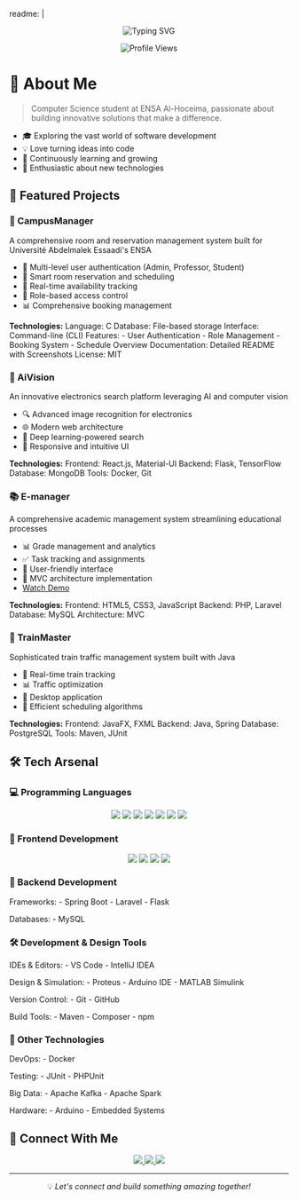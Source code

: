 readme: |
  <div align="center">
    <img src="https://readme-typing-svg.demolab.com?font=Fira+Code&size=30&duration=3000&pause=1000&color=F7F7F7&center=true&vCenter=true&width=435&lines=Hi+👋,+I'm+Mohamed;A+Full+Stack+Developer;AI+Enthusiast" alt="Typing SVG" />
  </div>

  <p align="center">
    <img src="https://komarev.com/ghpvc/?username=jarmounimd&label=Profile%20views&color=0e75b6&style=flat" alt="Profile Views" />
  </p>

  # 💫 About Me
  > Computer Science student at ENSA Al-Hoceima, passionate about building innovative solutions that make a difference.

  - 🎓 Exploring the vast world of software development
  - 💡 Love turning ideas into code
  - 🌱 Continuously learning and growing
  - 🚀 Enthusiastic about new technologies

  ## 🚀 Featured Projects

  ### 🏫 CampusManager
  A comprehensive room and reservation management system built for Université Abdelmalek Essaadi's ENSA
  - 🔐 Multi-level user authentication (Admin, Professor, Student)
  - 📅 Smart room reservation and scheduling
  - 🏢 Real-time availability tracking
  - 👥 Role-based access control
  - 📊 Comprehensive booking management

  **Technologies:**
  Language: C
  Database: File-based storage
  Interface: Command-line (CLI)
  Features:
    - User Authentication
    - Role Management
    - Booking System
    - Schedule Overview
  Documentation: Detailed README with Screenshots
  License: MIT

  ### 🤖 AiVision
  An innovative electronics search platform leveraging AI and computer vision
  - 🔍 Advanced image recognition for electronics
  - 🌐 Modern web architecture
  - 🧠 Deep learning-powered search
  - 📱 Responsive and intuitive UI

  **Technologies:**
  Frontend: React.js, Material-UI
  Backend: Flask, TensorFlow
  Database: MongoDB
  Tools: Docker, Git

  ### 📚 E-manager
  A comprehensive academic management system streamlining educational processes
  - 📊 Grade management and analytics
  - ✅ Task tracking and assignments
  - 👥 User-friendly interface
  - 🔄 MVC architecture implementation
  - [Watch Demo](https://www.youtube.com/watch?v=N-cbUr1bGMc)

  **Technologies:**
  Frontend: HTML5, CSS3, JavaScript
  Backend: PHP, Laravel
  Database: MySQL
  Architecture: MVC

  ### 🚂 TrainMaster
  Sophisticated train traffic management system built with Java
  - 🚉 Real-time train tracking
  - 📊 Traffic optimization
  - 🎯 Desktop application
  - 🔄 Efficient scheduling algorithms

  **Technologies:**
  Frontend: JavaFX, FXML
  Backend: Java, Spring
  Database: PostgreSQL
  Tools: Maven, JUnit

  ## 🛠️ Tech Arsenal

  ### 💻 Programming Languages
  <p align="center">
    <img src="https://img.shields.io/badge/Java-ED8B00?style=for-the-badge&logo=java&logoColor=white" />
    <img src="https://img.shields.io/badge/C%2B%2B-00599C?style=for-the-badge&logo=c%2B%2B&logoColor=white" />
    <img src="https://img.shields.io/badge/C-00599C?style=for-the-badge&logo=c&logoColor=white" />
    <img src="https://img.shields.io/badge/Python-3776AB?style=for-the-badge&logo=python&logoColor=white" />
    <img src="https://img.shields.io/badge/JavaScript-F7DF1E?style=for-the-badge&logo=javascript&logoColor=black" />
    <img src="https://img.shields.io/badge/PHP-777BB4?style=for-the-badge&logo=php&logoColor=white" />
    <img src="https://img.shields.io/badge/MATLAB-0076A8?style=for-the-badge&logo=mathworks&logoColor=white" />
  </p>

  ### 🎨 Frontend Development
  <p align="center">
    <img src="https://img.shields.io/badge/React-20232A?style=for-the-badge&logo=react&logoColor=61DAFB" />
    <img src="https://img.shields.io/badge/HTML5-E34F26?style=for-the-badge&logo=html5&logoColor=white" />
    <img src="https://img.shields.io/badge/CSS3-1572B6?style=for-the-badge&logo=css3&logoColor=white" />
    <img src="https://img.shields.io/badge/Material--UI-0081CB?style=for-the-badge&logo=material-ui&logoColor=white" />
  </p>

  ### 🔧 Backend Development
  Frameworks:
    - Spring Boot
    - Laravel
    - Flask
  
  Databases:
    - MySQL

  ### 🛠 Development & Design Tools
  IDEs & Editors:
    - VS Code
    - IntelliJ IDEA
  
  Design & Simulation:
    - Proteus
    - Arduino IDE
    - MATLAB Simulink

  Version Control:
    - Git
    - GitHub

  Build Tools:
    - Maven
    - Composer
    - npm

  ### 🚀 Other Technologies
  DevOps:
    - Docker
  
  Testing:
    - JUnit
    - PHPUnit

  Big Data:
    - Apache Kafka
    - Apache Spark

  Hardware:
    - Arduino
    - Embedded Systems


  ## 🤝 Connect With Me

  <p align="center">
    <a href="mailto:jarmounimd@gmail.com">
      <img src="https://img.shields.io/badge/Gmail-D14836?style=for-the-badge&logo=gmail&logoColor=white" />
    </a>
    <a href="https://www.linkedin.com/in/mohamed-jarmouni-888864200/">
      <img src="https://img.shields.io/badge/LinkedIn-0077B5?style=for-the-badge&logo=linkedin&logoColor=white" />
    </a>
    <a href="https://github.com/jarmounimd">
      <img src="https://img.shields.io/badge/GitHub-100000?style=for-the-badge&logo=github&logoColor=white" />
    </a>
  </p>

  ---
  <p align="center">💡 <i>Let's connect and build something amazing together!</i></p>
